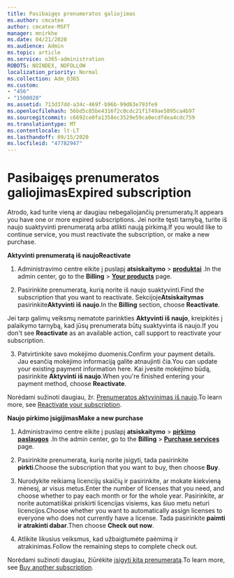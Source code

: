 ```yaml
---
title: Pasibaigęs prenumeratos galiojimas
ms.author: cmcatee
author: cmcatee-MSFT
manager: mnirkhe
ms.date: 04/21/2020
ms.audience: Admin
ms.topic: article
ms.service: o365-administration
ROBOTS: NOINDEX, NOFOLLOW
localization_priority: Normal
ms.collection: Adm_O365
ms.custom:
- "456"
- "1500020"
ms.assetid: 713d37dd-a34c-469f-b96b-99d63e793fe9
ms.openlocfilehash: 56bd5c85be4316f2c0cdc21f1f49ae5895ca4b97
ms.sourcegitcommit: c6692ce0fa1358ec3529e59ca0ecdfdea4cdc759
ms.translationtype: MT
ms.contentlocale: lt-LT
ms.lasthandoff: 09/15/2020
ms.locfileid: "47782947"
---
```

# <a name="expired-subscription"></a><span data-ttu-id="3fab2-102">Pasibaigęs prenumeratos galiojimas</span><span class="sxs-lookup"><span data-stu-id="3fab2-102">Expired subscription</span></span>

<span data-ttu-id="3fab2-103">Atrodo, kad turite vieną ar daugiau nebegaliojančių prenumeratų.</span><span class="sxs-lookup"><span data-stu-id="3fab2-103">It appears you have one or more expired subscriptions.</span></span> <span data-ttu-id="3fab2-104">Jei norite tęsti tarnybą, turite iš naujo suaktyvinti prenumeratą arba atlikti naują pirkimą.</span><span class="sxs-lookup"><span data-stu-id="3fab2-104">If you would like to continue service, you must reactivate the subscription, or make a new purchase.</span></span>
  
<span data-ttu-id="3fab2-105">**Aktyvinti prenumeratą iš naujo**</span><span class="sxs-lookup"><span data-stu-id="3fab2-105">**Reactivate**</span></span>
  
1. <span data-ttu-id="3fab2-106">Administravimo centre eikite į puslapį **atsiskaitymo** \> **[produktai](https://go.microsoft.com/fwlink/p/?linkid=842054)** .</span><span class="sxs-lookup"><span data-stu-id="3fab2-106">In the admin center, go to the **Billing** \> **[Your products](https://go.microsoft.com/fwlink/p/?linkid=842054)** page.</span></span>

2. <span data-ttu-id="3fab2-107">Pasirinkite prenumeratą, kurią norite iš naujo suaktyvinti.</span><span class="sxs-lookup"><span data-stu-id="3fab2-107">Find the subscription that you want to reactivate.</span></span> <span data-ttu-id="3fab2-108">Sekcijoje**Atsiskaitymas** pasirinkite**Aktyvinti iš naujo**.</span><span class="sxs-lookup"><span data-stu-id="3fab2-108">In the **Billing** section, choose **Reactivate**.</span></span>

<span data-ttu-id="3fab2-109">Jei tarp galimų veiksmų nematote parinkties **Aktyvinti iš naujo**, kreipkitės į palaikymo tarnybą, kad jūsų prenumerata būtų suaktyvinta iš naujo.</span><span class="sxs-lookup"><span data-stu-id="3fab2-109">If you don't see **Reactivate** as an available action, call support to reactivate your subscription.</span></span>

3. <span data-ttu-id="3fab2-110">Patvirtinkite savo mokėjimo duomenis.</span><span class="sxs-lookup"><span data-stu-id="3fab2-110">Confirm your payment details.</span></span> <span data-ttu-id="3fab2-111">Jau esančią mokėjimo informaciją galite atnaujinti čia.</span><span class="sxs-lookup"><span data-stu-id="3fab2-111">You can update your existing payment information here.</span></span> <span data-ttu-id="3fab2-112">Kai įvesite mokėjimo būdą, pasirinkite **Aktyvinti iš naujo**.</span><span class="sxs-lookup"><span data-stu-id="3fab2-112">When you're finished entering your payment method, choose **Reactivate**.</span></span>

<span data-ttu-id="3fab2-113">Norėdami sužinoti daugiau, žr. [Prenumeratos aktyvinimas iš naujo](https://docs.microsoft.com/microsoft-365/commerce/subscriptions/reactivate-your-subscription).</span><span class="sxs-lookup"><span data-stu-id="3fab2-113">To learn more, see [Reactivate your subscription](https://docs.microsoft.com/microsoft-365/commerce/subscriptions/reactivate-your-subscription).</span></span>

<span data-ttu-id="3fab2-114">**Naujo pirkimo įsigijimas**</span><span class="sxs-lookup"><span data-stu-id="3fab2-114">**Make a new purchase**</span></span>
  
1. <span data-ttu-id="3fab2-115">Administravimo centre eikite į puslapį **atsiskaitymo** \> **[pirkimo paslaugos](https://go.microsoft.com/fwlink/p/?linkid=868433)** .</span><span class="sxs-lookup"><span data-stu-id="3fab2-115">In the admin center, go to the **Billing** \> **[Purchase services](https://go.microsoft.com/fwlink/p/?linkid=868433)** page.</span></span>

2. <span data-ttu-id="3fab2-116">Pasirinkite prenumeratą, kurią norite įsigyti, tada pasirinkite **pirkti**.</span><span class="sxs-lookup"><span data-stu-id="3fab2-116">Choose the subscription that you want to buy, then choose **Buy**.</span></span>

3. <span data-ttu-id="3fab2-117">Nurodykite reikiamą licencijų skaičių ir pasirinkite, ar mokate kiekvieną mėnesį, ar visus metus.</span><span class="sxs-lookup"><span data-stu-id="3fab2-117">Enter the number of licenses that you need, and choose whether to pay each month or for the whole year.</span></span> <span data-ttu-id="3fab2-118">Pasirinkite, ar norite automatiškai priskirti licencijas visiems, kas šiuo metu neturi licencijos.</span><span class="sxs-lookup"><span data-stu-id="3fab2-118">Choose whether you want to automatically assign licenses to everyone who does not currently have a license.</span></span> <span data-ttu-id="3fab2-119">Tada pasirinkite **paimti ir atrakinti dabar**.</span><span class="sxs-lookup"><span data-stu-id="3fab2-119">Then choose **Check out now**.</span></span>

4. <span data-ttu-id="3fab2-120">Atlikite likusius veiksmus, kad užbaigtumėte paėmimą ir atrakinimas.</span><span class="sxs-lookup"><span data-stu-id="3fab2-120">Follow the remaining steps to complete check out.</span></span>

<span data-ttu-id="3fab2-121">Norėdami sužinoti daugiau, žiūrėkite [įsigyti kitą prenumeratą](https://docs.microsoft.com/microsoft-365/commerce/buy-another-subscription).</span><span class="sxs-lookup"><span data-stu-id="3fab2-121">To learn more, see [Buy another subscription](https://docs.microsoft.com/microsoft-365/commerce/buy-another-subscription).</span></span>